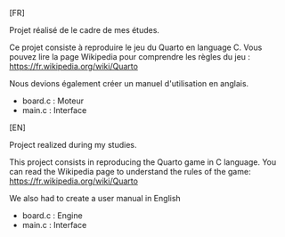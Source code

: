 [FR]

Projet réalisé de le cadre de mes études.

Ce projet consiste à reproduire le jeu du Quarto en language C.
Vous pouvez lire la page Wikipedia pour comprendre les règles du jeu : https://fr.wikipedia.org/wiki/Quarto

Nous devions également créer un manuel d'utilisation en anglais.

- board.c : Moteur
- main.c : Interface

[EN]

Project realized during my studies.

This project consists in reproducing the Quarto game in C language.
You can read the Wikipedia page to understand the rules of the game: https://fr.wikipedia.org/wiki/Quarto

We also had to create a user manual in English

- board.c : Engine
- main.c : Interface
